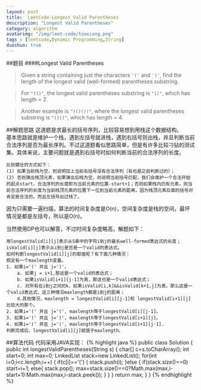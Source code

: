 ```yaml
---
layout: post
title:  LeetCode-Longest Valid Parentheses
description: "Longest Valid Parentheses"
category: algorithm
avatarimg: "/img/leet-code/touxiang.png"
tags : [leetcode,Dynamic Programming,String]
duoshuo: true
---
```

##题目
####Longest Valid Parentheses 
>Given a string containing just the characters `'('` and `')'`, find the length of the longest valid (well-formed) parentheses substring.

>For `"(()"`, the longest valid parentheses substring is `"()"`, which has length = 2.

>Another example is `")()())"`, where the longest valid parentheses substring is `"()()"`, which has length = 4.

<!-- more -->

##解题思路
这道题是求最长的括号序列，比较容易想到用栈这个数据结构。   
基本思路就是维护一个栈，遇到左括号就进栈，遇到右括号则出栈，并且判断当前合法序列是否为最长序列。不过这道题看似思路简单，但是有许多比较刁钻的测试集。具体来说，主要问题就是遇到右括号时如何判断当前的合法序列的长度。 
 
	比较健壮的方式如下：
	(1) 如果当前栈为空，则说明加上当前右括号没有合法序列（有也是之前判断过的）；
	(2) 否则弹出栈顶元素，如果弹出后栈为空，则说明当前括号匹配，我们会维护一个合法开始的起点start，合法序列的长度即为当前元素的位置-start+1；否则如果栈内仍有元素，则当前合法序列的长度为当前栈顶元素的位置下一位到当前元素的距离，因为栈顶元素后面的括号对肯定是合法的，而且左括号出过栈了。

因为只需要一遍扫描，算法的时间复杂度是O(n)，空间复杂度是栈的空间，最坏情况是都是左括号，所以是O(n)。

当然使用DP也可以解答，不过时间复杂度略高，解题如下：

	用longestValid[i][j]表示从S串中的字符i到j的最长well-formed表达式的长度；isValid[i][j]表示从i到j是否是一个valid的表达式。
	如何判断longestValid[i][j]的取值呢？有下面几种情况：
	假定有一个maxlength变量。
	1. 如果i='(' 并且 j=')'，
		a. 如果j = i+1,那这是一个valid的表达式；
      	b. 如果isValid[i+1][j-1]为真，那这也是一个valid表达式；
		c. 对所有在i到j之间的k，如果isValid[i,k]&&isValid[k+1,j]为真，那么这是一个valid表达式，这三种情况maxlength都是i到j的距离；
		d.其他情况，maxlength = longestValid[i][j-1]和 longestValid[i+1][j]比较大的那个。
	2. 如果i='(' 并且 j='(', maxlength等于longestValid[i][j-1]。
	3. 如果i=')' 并且 j=')', maxlength等于longestValid[i+1][j]。
	4. 如果i=')‘ 并且 j='(', maxlength等于longestValid[i+1][j-1].
	判断完成后，longestValid[i][j]赋值于maxlength。

##算法代码
代码采用JAVA实现：
{% highlight java %}
public class Solution {
    public int longestValidParentheses(String s) {
        char[] c=s.toCharArray();
        int start=0;
        int max=0;
        LinkedList<Integer> stack=new LinkedList<Integer>();
        for(int i=0;i<c.length;i++)
        {
        	if(c[i]=='(')
        	{
        		stack.push(i);
        	}else
        	{
        		if(stack.size()==0)
        			start=i+1;
        		else{
        			stack.pop();
        			max=stack.size()==0?Math.max(max,i-start+1):Math.max(max,i-stack.peek());
        		}
        	}
        }
        return max;
    }
}
{% endhighlight %}

